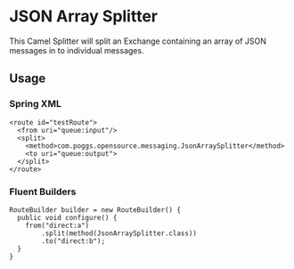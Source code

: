# JSON Array Splitter

This Camel Splitter will split an Exchange containing an array of JSON messages in to individual messages.

## Usage

### Spring XML

    <route id="testRoute">
      <from uri="queue:input"/>
      <split>
        <method>com.poggs.opensource.messaging.JsonArraySplitter</method>
        <to uri="queue:output">
      </split>
    </route>

### Fluent Builders

    RouteBuilder builder = new RouteBuilder() {
      public void configure() {
        from("direct:a")
            .split(method(JsonArraySplitter.class))
            .to("direct:b");
      }
    }
